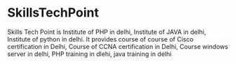 # SkillsTechPoint
Skills Tech Point is Institute of PHP in delhi, Institute of JAVA in delhi, Institute of python in delhi. It  provides course of  course of Cisco certification in Delhi, Course of CCNA certification in Delhi, Course windows server in delhi, PHP training in dlehi, java training in delhi
